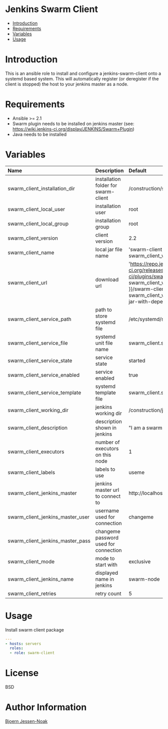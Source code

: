 Jenkins Swarm Client
==========
- [Introduction](#introduction)
- [Requirements](#requirements)
- [Variables](#variables)
- [Usage](#usage)

# Introduction
This is an ansible role to install and configure a jenkins-swarm-client onto a systemd based system.
This will automatically register (or deregister if the client is stopped) the host to your jenkins master as a node.

# Requirements
- Ansible >= 2.1
- Swarm plugin needs to be installed on jenkins master (see: https://wiki.jenkins-ci.org/display/JENKINS/Swarm+Plugin)
- Java needs to be installed

# Variables
| Name | Description | Default |
|:-----|:------------|:--------|
|swarm_client_installation_dir| installation folder for swarm-client | /construction/swarm-client
|swarm_client_local_user| installation user | root
|swarm_client_local_group| installation group | root
|swarm_client_version| client version | 2.2
|swarm_client_name | local jar file name | 'swarm-client-{{ swarm_client_version }}.jar'
|swarm_client_url| download url | 'https://repo.jenkins-ci.org/releases/org/jenkins-ci/plugins/swarm-client/{{ swarm_client_version }}/swarm-client-{{ swarm_client_version }}-jar-with-dependencies.jar'
|swarm_client_service_path| path to store systemd file | /etc/systemd/system/
|swarm_client_service_file| systemd unit file name | swarm_client.service
|swarm_client_service_state| service state | started
|swarm_client_service_enabled| service enabled | true
|swarm_client_service_template| systemd template file | swarm_client.service.j2
|swarm_client_working_dir| jenkins working dir |  /construction/jenkins-slave
|swarm_client_description| description shown in jenkins | "I am a swarm node"
|swarm_client_executors| number of executors on this node | 1
|swarm_client_labels| labels to use | useme
|swarm_client_jenkins_master| jenkins master url to connect to | http://localhost:8080/
|swarm_client_jenkins_master_user| username used for connection | changeme
|swarm_client_jenkins_master_pass| changeme password used for connection |
|swarm_client_mode| mode to start with | exclusive
|swarm_client_jenkins_name| displayed name in jenkins | swarm-node
|swarm_client_retries| retry count | 5

# Usage

Install swarm client package
```yaml
---
- hosts: servers
  roles:
  - role: swarm-client
```

# License

BSD

# Author Information

[Bjoern Jessen-Noak]

[Bjoern Jessen-Noak]: mailto:djsm@gmx.de
